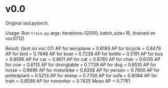 # v0.0
Original ssd.pytorch.

Usage: Run `train.py`
args: iterations=12000, batch_size=16, (trained on voc0712)

Result:
(test on voc 07)
AP for aeroplane = 0.8193
AP for bicycle = 0.8479
AP for bird = 0.7648
AP for boat = 0.7238
AP for bottle = 0.5191
AP for bus = 0.8596
AP for car = 0.8611
AP for cat = 0.8780
AP for chair = 0.6135
AP for cow = 0.8113
AP for diningtable = 0.7739
AP for dog = 0.8510
AP for horse = 0.8696
AP for motorbike = 0.8358
AP for person = 0.7900
AP for pottedplant = 0.5213
AP for sheep = 0.7700
AP for sofa = 0.8094
AP for train = 0.8599
AP for tvmonitor = 0.7425
Mean AP = 0.7761
